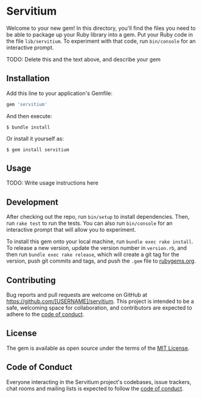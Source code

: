 # Servitium

Welcome to your new gem! In this directory, you'll find the files you need to be able to package up your Ruby library into a gem. Put your Ruby code in the file `lib/servitium`. To experiment with that code, run `bin/console` for an interactive prompt.

TODO: Delete this and the text above, and describe your gem

## Installation

Add this line to your application's Gemfile:

```ruby
gem 'servitium'
```

And then execute:

    $ bundle install

Or install it yourself as:

    $ gem install servitium

## Usage

TODO: Write usage instructions here

## Development

After checking out the repo, run `bin/setup` to install dependencies. Then, run `rake test` to run the tests. You can also run `bin/console` for an interactive prompt that will allow you to experiment.

To install this gem onto your local machine, run `bundle exec rake install`. To release a new version, update the version number in `version.rb`, and then run `bundle exec rake release`, which will create a git tag for the version, push git commits and tags, and push the `.gem` file to [rubygems.org](https://rubygems.org).

## Contributing

Bug reports and pull requests are welcome on GitHub at https://github.com/[USERNAME]/servitium. This project is intended to be a safe, welcoming space for collaboration, and contributors are expected to adhere to the [code of conduct](https://github.com/[USERNAME]/servitium/blob/master/CODE_OF_CONDUCT.md).


## License

The gem is available as open source under the terms of the [MIT License](https://opensource.org/licenses/MIT).

## Code of Conduct

Everyone interacting in the Servitium project's codebases, issue trackers, chat rooms and mailing lists is expected to follow the [code of conduct](https://github.com/[USERNAME]/servitium/blob/master/CODE_OF_CONDUCT.md).
